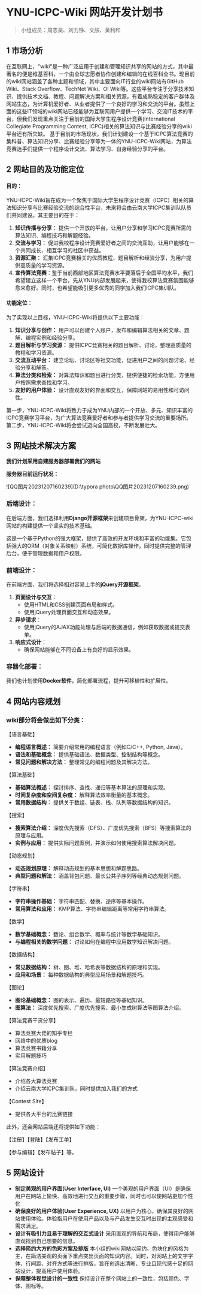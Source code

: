# YNU-ICPC-Wiki 网站开发计划书

> 小组成员：周志昊、刘力铮、文朕、黄利和

## 1 市场分析

​		在互联网上，"wiki"是一种广泛应用于创建和管理知识共享的网站的方式，其中最著名的便是维基百科，一个由全球志愿者协作创建和编辑的在线百科全书。
​		现目前的wiki网站涵盖了各种主题和领域，其中主要面向IT行业的wiki网站有GitHub Wiki、Stack Overflow、TechNet Wiki、OI Wiki等。这些平台专注于分享技术知识、提供技术文档、教程、问题解决方案和相关资源，有着成熟稳定的客户群体及网站生态，为计算机爱好者、从业者提供了一个良好的学习和交流的平台。
​		虽然上面的这些IT领域的wiki网站已经能够为互联网用户提供一个学习、交流IT技术的平台，但我们发现重点关注于目前的国际大学生程序设计竞赛(International Collegiate Programming Contest, ICPC)相关的算法知识与比赛经验分享的wiki平台还有所欠缺。
​		基于目前的市场现状，我们计划建设一个基于ICPC算法竞赛的集科普、算法知识分享、比赛经验分享等为一体的YNU-ICPC-Wiki网站，为算法竞赛选手们提供一个程序设计交流、算法学习、自身经验分享的平台。

## 2 网站目的及功能定位

#### 目的：

YNU-ICPC-Wiki旨在成为一个聚焦于国际大学生程序设计竞赛（ICPC）相关的算法知识分享与比赛经验交流的综合性平台，未来将会由云南大学ICPC集训队队员们共同建设。其主要目的在于：

1. **知识传播与分享：** 提供一个开放的平台，让用户分享和学习ICPC竞赛所需的算法知识、编程技巧和解题经验。
2. **交流与学习：** 促进我校程序设计竞赛爱好者之间的交流互助，让用户能够在一个共同成长、相互学习的社区中获益。
3. **资源汇聚：** 汇集ICPC竞赛相关的优质教程、题目解析和经验分享，为用户提供高质量的学习资源。
4. **宣传算法竞赛**：鉴于当前西部地区算法竞赛水平要落后于全国平均水平，我们希望建立这样一个平台，先从YNU内部发展起来，使得我校算法竞赛氛围能够愈来愈好。同时，也希望能吸引更多优秀的同学加入我们ICPC集训队。

#### 功能定位：

为了实现以上目标，YNU-ICPC-Wiki将提供以下主要功能：

1. **知识分享与创作：** 用户可以创建个人账户，发布和编辑算法相关的文章、题解、编程实例和经验分享。
2. **题目解析与学习资源：** 提供ICPC竞赛相关的题目解析、讨论，整理高质量的教程和学习资源。
3. **交流互动平台：** 建立论坛、讨论区等社交功能，促进用户之间的问题讨论、经验分享和解答。
4. **算法分类和检索：** 对算法知识和题目进行分类，提供便捷的检索功能，方便用户按照需求查找和学习。
5. **友好的用户体验：** 设计直观友好的界面和交互，保障网站的易用性和可访问性。

第一步，YNU-ICPC-Wiki将致力于成为YNU内部的一个开放、多元、知识丰富的ICPC竞赛学习平台，为广大算法竞赛爱好者和参与者提供学习交流的重要场所。第二步，YNU-ICPC-Wiki将会尝试迈向全国高校，不断发展壮大。

## 3 网站技术解决方案

**我们计划采用自建服务器部署我们的网站**

**服务器目前运行状况：**

![QQ图片20231207160239](D:\typora photo\QQ图片20231207160239.png)

###  后端设计：

在后端方面，我们选择利用**Django开源框架**来创建项目骨架，为YNU-ICPC-wiki网站的构建提供一个坚实的技术基础。

这是一个基于Python的强大框架，提供了高效的开发环境和丰富的功能集。它包括强大的ORM（对象关系映射）系统，可简化数据库操作，同时提供完整的管理后台，便于管理数据和用户权限。

###  前端设计：

在前端方面，我们将选择相对容易上手的**jQuery开源框架**。

1. **页面设计与交互**：
   - 使用HTML和CSS创建页面布局和样式。
   - 使用jQuery处理页面交互和动态效果。
2. **异步请求**：
   - 使用jQuery的AJAX功能处理与后端的数据通信，例如获取数据或提交表单。
3. **响应式设计**：
   - 确保网站能够在不同设备上有良好的显示效果。

### 容器化部署：

我们也计划使用**Docker软件**，简化部署流程，提升可移植性和扩展性。

## 4 网站内容规划

### wiki部分将会做出如下分类：

【语言基础】

- **编程语言概述：** 简要介绍常用的编程语言（例如C/C++, Python, Java）。
- **语法和基础概念：** 提供基础语法、数据类型、控制结构等概念。
- **常见问题和解决方法：** 整理常见的编程问题及其解决方法。

【算法基础】

- **基础算法概述：** 探讨排序、查找、递归等基本算法的原理和实现。
- **时间复杂度和空间复杂度：** 解释算法效率衡量的基本概念。
- **常用数据结构：** 提供关于数组、链表、栈、队列等数据结构的知识。

【搜索】

- **搜索算法介绍：** 深度优先搜索（DFS）、广度优先搜索（BFS）等搜索算法的原理与应用。
- **实例与应用：** 提供实际问题案例，并演示如何使用搜索算法解决问题。

【动态规划】

- **动态规划原理：** 解释动态规划的基本思想和解题思路。
- **典型问题和解法：** 涵盖背包问题、最长公共子序列等经典动态规划问题。

【字符串】

- **字符串操作基础：** 字符串匹配、替换、逆序等基本操作。
- **常用算法和应用：** KMP算法、字符串编辑距离等常用字符串算法。

【数学】

- **数学基础概念：** 数论、组合数学、概率与统计等数学基础知识。
- **与编程相关的数学问题：** 讨论如何在编程中应用数学知识解决问题。

【数据结构】

- **常见数据结构：** 树、图、堆、哈希表等数据结构的原理和实现。
- **应用和场景：** 每种数据结构的典型应用场景和解题技巧。

【图论】

- **图论基础概念：** 图的表示、遍历、最短路径等基础知识。
- **图算法：** 深度优先搜索、广度优先搜索、最小生成树算法等图算法介绍。

【算法竞赛干货分享】

- 算法竞赛大佬的知乎专栏
- 网络中的优质blog
- 算法竞赛书籍分享
- 实用解题技巧

【算法竞赛介绍】

- 介绍各大算法竞赛
- 介绍云南大学ICPC集训队，同时提供加入我们的方式

【Contest Site】

- 提供各大平台的比赛链接

此外，还会网站后端还将提供如下功能：

【注册】【登陆】【发布工单】

【参与编辑】【发布帖子】等。

## 5 网站设计

-  **制定美观的用户界面(User Interface, UI)**
   一个美观的用户界面（UI）是确保用户在网站上愉快、高效地进行交互的重要步骤，同时也可以使网站更加个性化
-  **确保良好的用户体验(User Experience, UX)**
   以用户为核心，确保其良好的网站使用体验。体验指用户在使用产品以及与产品发生交互时出现的主观感受和需求满足。
-  **设计有吸引力且易于理解的交互式设计**
   采用直观的导航和布局，使得用户能够直观找到自己想要的信息。
-  **选择简约大方的色彩方案及排版**
   本小组的wiki网站以简约、色块化的风格为主，在简洁美观的页面下重点突出页面的知识内容。同时，对网站上的文字字体、行间距、对齐方式等进行排版，旨在创造出清晰、专业且现代感十足的网站设计，提高用户使用体验。
-  **保障整体视觉设计的一致性**
   保持设计在整个网站上的一致性，包括颜色、字体、图标等。